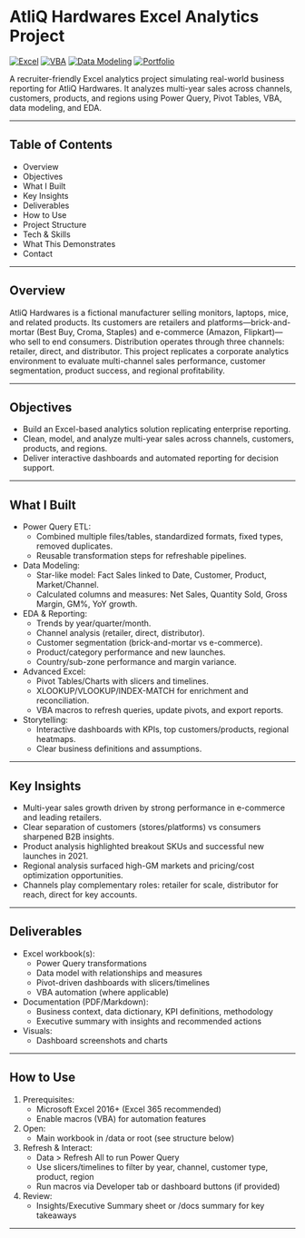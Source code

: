 # AtliQ Hardwares Excel Analytics Project

[![Excel](https://img.shields.io/badge/Excel-PowerQuery%20%26%20Pivot-blue?logo=microsoft-excel)](https://www.microsoft.com/en-us/microsoft-365/excel) 
[![VBA](https://img.shields.io/badge/VBA-Macros-orange?logo=microsoft)](https://learn.microsoft.com/en-us/office/vba/library-reference/concepts/getting-started-with-vba-in-office) 
[![Data Modeling](https://img.shields.io/badge/Data%20Modeling-Star--Schema-green)](https://en.wikipedia.org/wiki/Star_schema) 
[![Portfolio](https://img.shields.io/badge/Portfolio-GitHub-lightgrey)](https://github.com/DigheSaurabh)

A recruiter-friendly Excel analytics project simulating real-world business reporting for AtliQ Hardwares. It analyzes multi-year sales across channels, customers, products, and regions using Power Query, Pivot Tables, VBA, data modeling, and EDA.

---

## Table of Contents
- Overview
- Objectives
- What I Built
- Key Insights
- Deliverables
- How to Use
- Project Structure
- Tech & Skills
- What This Demonstrates
- Contact

---

## Overview
AtliQ Hardwares is a fictional manufacturer selling monitors, laptops, mice, and related products. Its customers are retailers and platforms—brick-and-mortar (Best Buy, Croma, Staples) and e-commerce (Amazon, Flipkart)—who sell to end consumers. Distribution operates through three channels: retailer, direct, and distributor. This project replicates a corporate analytics environment to evaluate multi-channel sales performance, customer segmentation, product success, and regional profitability.

---

## Objectives
- Build an Excel-based analytics solution replicating enterprise reporting.
- Clean, model, and analyze multi-year sales across channels, customers, products, and regions.
- Deliver interactive dashboards and automated reporting for decision support.

---

## What I Built
- Power Query ETL:
  - Combined multiple files/tables, standardized formats, fixed types, removed duplicates.
  - Reusable transformation steps for refreshable pipelines.
- Data Modeling:
  - Star-like model: Fact Sales linked to Date, Customer, Product, Market/Channel.
  - Calculated columns and measures: Net Sales, Quantity Sold, Gross Margin, GM%, YoY growth.
- EDA & Reporting:
  - Trends by year/quarter/month.
  - Channel analysis (retailer, direct, distributor).
  - Customer segmentation (brick-and-mortar vs e-commerce).
  - Product/category performance and new launches.
  - Country/sub-zone performance and margin variance.
- Advanced Excel:
  - Pivot Tables/Charts with slicers and timelines.
  - XLOOKUP/VLOOKUP/INDEX-MATCH for enrichment and reconciliation.
  - VBA macros to refresh queries, update pivots, and export reports.
- Storytelling:
  - Interactive dashboards with KPIs, top customers/products, regional heatmaps.
  - Clear business definitions and assumptions.

---

## Key Insights
- Multi-year sales growth driven by strong performance in e-commerce and leading retailers.
- Clear separation of customers (stores/platforms) vs consumers sharpened B2B insights.
- Product analysis highlighted breakout SKUs and successful new launches in 2021.
- Regional analysis surfaced high-GM markets and pricing/cost optimization opportunities.
- Channels play complementary roles: retailer for scale, distributor for reach, direct for key accounts.

---

## Deliverables
- Excel workbook(s):
  - Power Query transformations
  - Data model with relationships and measures
  - Pivot-driven dashboards with slicers/timelines
  - VBA automation (where applicable)
- Documentation (PDF/Markdown):
  - Business context, data dictionary, KPI definitions, methodology
  - Executive summary with insights and recommended actions
- Visuals:
  - Dashboard screenshots and charts

---

## How to Use
1. Prerequisites:
   - Microsoft Excel 2016+ (Excel 365 recommended)
   - Enable macros (VBA) for automation features
2. Open:
   - Main workbook in /data or root (see structure below)
3. Refresh & Interact:
   - Data > Refresh All to run Power Query
   - Use slicers/timelines to filter by year, channel, customer type, product, region
   - Run macros via Developer tab or dashboard buttons (if provided)
4. Review:
   - Insights/Executive Summary sheet or /docs summary for key takeaways

---
